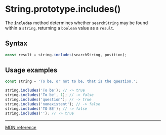 # String.prototype.includes()

The **`includes`** method determines whether `searchString` may be found within a `string`, returning a `boolean` value as a `result`.

## Syntax

```js
const result = string.includes(searchString, position);
```

## Usage examples

```js
const string = 'To be, or not to be, that is the question.';

string.includes('To be'); // -> true
string.includes('To be', 1); // -> false
string.includes('question'); // -> true
string.includes('nonexistent'); // -> false
string.includes('TO BE'); // -> false
string.includes(''); // -> true
```

---

[MDN reference](https://developer.mozilla.org/en-US/docs/Web/JavaScript/Reference/Global_Objects/String/includes)
